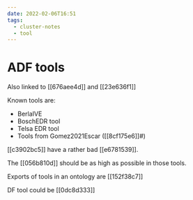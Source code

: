 ```yaml
---
date: 2022-02-06T16:51
tags:
  - cluster-notes
  - tool
---
```


# ADF tools

Also linked to [[676aee4d]] and [[23e636f1]]

Known tools are:

- BerlaIVE
- BoschEDR tool
- Telsa EDR tool
- Tools from Gomez2021Escar ([[8cf175e6]]#)

[[c3902bc5]] have a rather bad [[e6781539]].

The [[056b810d]] should be as high as possible in those tools.

Exports of tools in an ontology are [[152f38c7]]

DF tool could be [[0dc8d333]]

